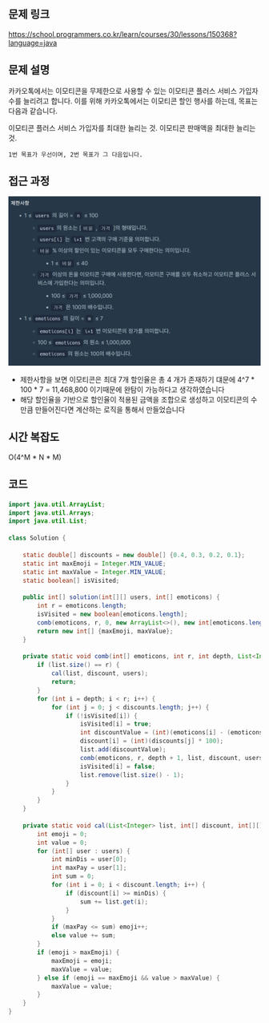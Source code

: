 ## 문제 링크
https://school.programmers.co.kr/learn/courses/30/lessons/150368?language=java

## 문제 설명

카카오톡에서는 이모티콘을 무제한으로 사용할 수 있는 이모티콘 플러스 서비스 가입자 수를 늘리려고 합니다.
이를 위해 카카오톡에서는 이모티콘 할인 행사를 하는데, 목표는 다음과 같습니다.

이모티콘 플러스 서비스 가입자를 최대한 늘리는 것.
이모티콘 판매액을 최대한 늘리는 것.

`1번 목표가 우선이며, 2번 목표가 그 다음입니다.`




## 접근 과정
![img_1.png](img_1.png)
- 제한사항을 보면 이모티콘은 최대 7개 할인율은 총 4 개가 존재하기 댸문에 4^7 * 100 * 7 = 11,468,800 이기때문에 완탐이 가능하다고 생각하였습니다
- 해당 할인율을 기반으로 할인율이 적용된 금액을 조합으로 생성하고 이모티콘의 수만큼 만들어진다면 계산하는 로직을 통해서 만들었습니다
## 시간 복잡도

O(4^M * N * M)

## 코드
```java
import java.util.ArrayList;
import java.util.Arrays;
import java.util.List;

class Solution {

    static double[] discounts = new double[] {0.4, 0.3, 0.2, 0.1};
    static int maxEmoji = Integer.MIN_VALUE;
    static int maxValue = Integer.MIN_VALUE;
    static boolean[] isVisited;
    
    public int[] solution(int[][] users, int[] emoticons) {
	    int r = emoticons.length;
	    isVisited = new boolean[emoticons.length];
	    comb(emoticons, r, 0, new ArrayList<>(), new int[emoticons.length], users);
	    return new int[] {maxEmoji, maxValue};
	}

	private static void comb(int[] emoticons, int r, int depth, List<Integer> list, int[] discount, int[][] users) {
		if (list.size() == r) {
			cal(list, discount, users);
			return;
		}
		for (int i = depth; i < r; i++) {
			for (int j = 0; j < discounts.length; j++) {
				if (!isVisited[i]) {
					isVisited[i] = true;
					int discountValue = (int)(emoticons[i] - (emoticons[i] * discounts[j]));
					discount[i] = (int)(discounts[j] * 100);
					list.add(discountValue);
					comb(emoticons, r, depth + 1, list, discount, users);
					isVisited[i] = false;
					list.remove(list.size() - 1);
				}
			}
		}
	}

	private static void cal(List<Integer> list, int[] discount, int[][] users) {
		int emoji = 0;
		int value = 0;
		for (int[] user : users) {
			int minDis = user[0];
			int maxPay = user[1];
			int sum = 0;
			for (int i = 0; i < discount.length; i++) {
				if (discount[i] >= minDis) {
					sum += list.get(i);
				}
			}
			if (maxPay <= sum) emoji++;
			else value += sum;
		}
		if (emoji > maxEmoji) {
			maxEmoji = emoji;
			maxValue = value;
		} else if (emoji == maxEmoji && value > maxValue) {
			maxValue = value;
		}
	}
}


```
